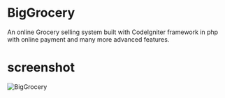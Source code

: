 # BigGrocery
An online Grocery selling system built with CodeIgniter framework in php with online payment and many more advanced features.

# screenshot
![BigGrocery](http://devkartik.tk/assets/project_images/BigGrocery.jpg)
